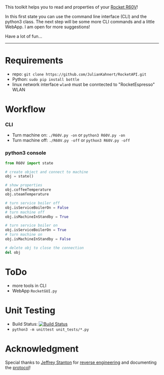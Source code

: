 This toolkit helps you to read and properties of your [Rocket R60V](http://www.rocket-espresso.it/r-60v.html)!

In this first state you can use the command line interface (CLI) and the python3 class. The next step will be some more CLI commands and a little WebApp. I am open for more suggestions!

Have a lot of fun...

----

# Requirements
* repo: `git clone https://github.com/JulianKahnert/RocketAPI.git`
* Python: `sudo pip install bottle` 
* linux network interface `wlan0` must be conntected to "RocketEspresso" WLAN

# Workflow
### CLI
* Turn machine on: `./R60V.py -on` or `python3 R60V.py -on`
* Turn machine off: `./R60V.py -off` or `python3 R60V.py -off`

### python3 console
```python
from R60V import state

# create object and connect to machine
obj = state()

# show properties
obj.coffeeTemperature
obj.steamTemperature

# turn service boiler off
obj.isServiceBoilerOn = False
# turn machine off
obj.isMachineInStandby = True

# turn service boiler on
obj.isServiceBoilerOn = True
# turn machine on
obj.isMachineInStandby = False

# delete obj to close the connection
del obj
```

# ToDo
* more tools in CLI
* WebApp `RocketGUI.py`

# Unit Testing
* Build Status: [![Build Status](https://travis-ci.org/JulianKahnert/RocketAPI.svg?branch=master)](https://travis-ci.org/JulianKahnert/RocketAPI)
* `python3 -m unittest unit_tests/*.py`

# Acknowledgment
Special thanks to [Jeffrey Stanton](https://github.com/jffry/) for [reverse engineering](https://github.com/jffry/rocket-r60v/blob/master/doc/Reverse%20Engineering.md) and documenting the [protocol](https://github.com/jffry/rocket-r60v/blob/master/doc/Protocol.md)!